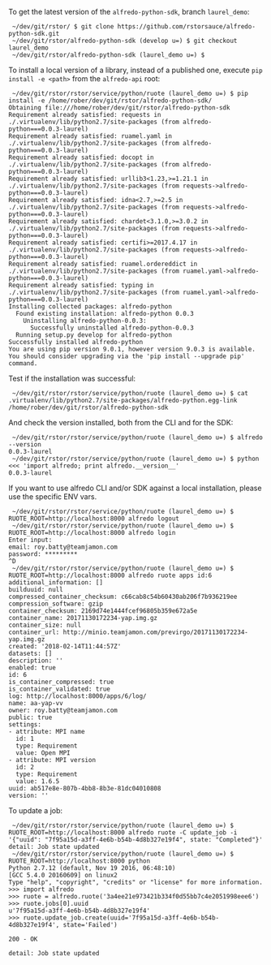 To get the latest version of the `alfredo-python-sdk`, branch `laurel_demo`:

     ~/dev/git/rstor/ $ git clone https://github.com/rstorsauce/alfredo-python-sdk.git
     ~/dev/git/rstor/alfredo-python-sdk (develop u=) $ git checkout laurel_demo
     ~/dev/git/rstor/alfredo-python-sdk (laurel_demo u=) $


To install a local version of a library, instead of a published one, execute `pip install -e <path>` from the `alfredo-api` root:

     ~/dev/git/rstor/rstor/service/python/ruote (laurel_demo u=) $ pip install -e /home/rober/dev/git/rstor/alfredo-python-sdk/
    Obtaining file:///home/rober/dev/git/rstor/alfredo-python-sdk
    Requirement already satisfied: requests in ./.virtualenv/lib/python2.7/site-packages (from alfredo-python===0.0.3-laurel)
    Requirement already satisfied: ruamel.yaml in ./.virtualenv/lib/python2.7/site-packages (from alfredo-python===0.0.3-laurel)
    Requirement already satisfied: docopt in ./.virtualenv/lib/python2.7/site-packages (from alfredo-python===0.0.3-laurel)
    Requirement already satisfied: urllib3<1.23,>=1.21.1 in ./.virtualenv/lib/python2.7/site-packages (from requests->alfredo-python===0.0.3-laurel)
    Requirement already satisfied: idna<2.7,>=2.5 in ./.virtualenv/lib/python2.7/site-packages (from requests->alfredo-python===0.0.3-laurel)
    Requirement already satisfied: chardet<3.1.0,>=3.0.2 in ./.virtualenv/lib/python2.7/site-packages (from requests->alfredo-python===0.0.3-laurel)
    Requirement already satisfied: certifi>=2017.4.17 in ./.virtualenv/lib/python2.7/site-packages (from requests->alfredo-python===0.0.3-laurel)
    Requirement already satisfied: ruamel.ordereddict in ./.virtualenv/lib/python2.7/site-packages (from ruamel.yaml->alfredo-python===0.0.3-laurel)
    Requirement already satisfied: typing in ./.virtualenv/lib/python2.7/site-packages (from ruamel.yaml->alfredo-python===0.0.3-laurel)
    Installing collected packages: alfredo-python
      Found existing installation: alfredo-python 0.0.3
        Uninstalling alfredo-python-0.0.3:
          Successfully uninstalled alfredo-python-0.0.3
      Running setup.py develop for alfredo-python
    Successfully installed alfredo-python
    You are using pip version 9.0.1, however version 9.0.3 is available.
    You should consider upgrading via the 'pip install --upgrade pip' command.

Test if the installation was successful:

     ~/dev/git/rstor/rstor/service/python/ruote (laurel_demo u=) $ cat .virtualenv/lib/python2.7/site-packages/alfredo-python.egg-link
    /home/rober/dev/git/rstor/alfredo-python-sdk

And check the version installed, both from the CLI and for the SDK:

     ~/dev/git/rstor/rstor/service/python/ruote (laurel_demo u=) $ alfredo --version
    0.0.3-laurel
     ~/dev/git/rstor/rstor/service/python/ruote (laurel_demo u=) $ python <<< 'import alfredo; print alfredo.__version__'
    0.0.3-laurel

If you want to use alfredo CLI and/or SDK against a local installation, please use the specific ENV vars.

     ~/dev/git/rstor/rstor/service/python/ruote (laurel_demo u=) $ RUOTE_ROOT=http://localhost:8000 alfredo logout
     ~/dev/git/rstor/rstor/service/python/ruote (laurel_demo u=) $ RUOTE_ROOT=http://localhost:8000 alfredo login
    Enter input:
    email: roy.batty@teamjamon.com
    password: *********
    ^D
     ~/dev/git/rstor/rstor/service/python/ruote (laurel_demo u=) $ RUOTE_ROOT=http://localhost:8000 alfredo ruote apps id:6
    additional_information: []
    builduuid: null
    compressed_container_checksum: c66cab8c54b60430ab206f7b936219ee
    compression_software: gzip
    container_checksum: 2169d74e1444fcef96805b359e672a5e
    container_name: 20171130172234-yap.img.gz
    container_size: null
    container_url: http://minio.teamjamon.com/previrgo/20171130172234-yap.img.gz
    created: '2018-02-14T11:44:57Z'
    datasets: []
    description: ''
    enabled: true
    id: 6
    is_container_compressed: true
    is_container_validated: true
    log: http://localhost:8000/apps/6/log/
    name: aa-yap-vv
    owner: roy.batty@teamjamon.com
    public: true
    settings:
    - attribute: MPI name
      id: 1
      type: Requirement
      value: Open MPI
    - attribute: MPI version
      id: 2
      type: Requirement
      value: 1.6.5
    uuid: ab517e8e-807b-4bb8-8b3e-81dc04010808
    version: ''

To update a job:

     ~/dev/git/rstor/rstor/service/python/ruote (laurel_demo u=) $ RUOTE_ROOT=http://localhost:8000 alfredo ruote -C update_job -i '{"uuid": "7f95a15d-a3ff-4e6b-b54b-4d8b327e19f4", state: "Completed"}'
    detail: Job state updated
     ~/dev/git/rstor/rstor/service/python/ruote (laurel_demo u=) $ RUOTE_ROOT=http://localhost:8000 python
    Python 2.7.12 (default, Nov 19 2016, 06:48:10)
    [GCC 5.4.0 20160609] on linux2
    Type "help", "copyright", "credits" or "license" for more information.
    >>> import alfredo
    >>> ruote = alfredo.ruote('3a4ee21e973421b334f0d55bb7c4e2051998eee6')
    >>> ruote.jobs[0].uuid
    u'7f95a15d-a3ff-4e6b-b54b-4d8b327e19f4'
    >>> ruote.update_job.create(uuid='7f95a15d-a3ff-4e6b-b54b-4d8b327e19f4', state='Failed')

    200 - OK

    detail: Job state updated

